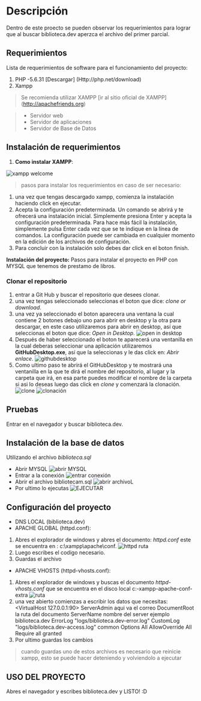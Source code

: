 # Descripción
 Dentro de este proecto se pueden observar los requerimientos para lograr que al buscar biblioteca.dev aperzca el archivo del primer parcial.

 ## Requerimientos 
 Lista de requerimientos de software para el funcionamiento del proyecto:

 
1. PHP -5.6.31 [Descargar] 
  (Http://php.net/download)
2. Xampp
> Se recomienda utilizar XAMPP [ir al sitio oficial de XAMPP]
  (http://apachefriends.org)

>+ Servidor web 
>+ Servidor de aplicaciones 
>+ Servidor de Base de Datos

## Instalación de requerimientos 

1. **Como instalar XAMPP**:

![xampp welcome](local/xampp.png)
>pasos para instalar los requerimientos en caso de ser necesario:
1. una vez que tengas descargado xampp, comienza la instalación haciendo click en ejecutar.
2. Acepta la configuración predeterminada. Un comando se abrirá y te ofrecerá una instalación inicial. Simplemente presiona Enter y acepta la configuración predeterminada. Para hace más fácil la instalación, simplemente pulsa Enter cada vez que se te indique en la línea de comandos. La configuración puede ser cambiada en cualquier momento en la edición de los archivos de configuración. 
3. Para concluir con la instalación solo debes dar click en el boton finish.


**Instalación del proyecto:** 
 Pasos para instalar el proyecto en PHP con MYSQL que tenemos de prestamo de libros.
 ### Clonar el repositorio 
 1. entrar a Git Hub y buscar el repositorio que desees clonar.
 2. una vez tengas seleccionado seleccionas el boton que dice: *clone or download*.  
 3. una vez ya seleccionado el boton aparecera una ventana la cual contiene 2 botones debajo uno para abrir en desktop y la otra para descargar, en este caso utilizaremos para abrir en desktop, así que seleccionas el boton que dice: *Open in Desktop*.
![open in desktop](local\1.png) 
 4. Después de haber seleccionado el boton te aparecerá una ventanilla en la cual deberas seleccionar una aplicación utilizaremos **GitHubDesktop.exe**, así que la seleccionas y le das click en: *Abrir enlace*. ![githubdesktop](local\2.png)
 5. Como ultimo paso te abrirá el GitHubDesktop y te mostrará una ventanilla en la que te dirá el nombre del repositorio, al lugar y  la carpeta que irá, en esa parte puedes modificar el nombre de la carpeta si asi lo deseas luego das click en *clone* y comenzará la clonación.
 ![clone](local\3.png)
 ![clonación](local\4.png)
 
 ## Pruebas
 
 Entrar en el navegador y buscar biblioteca.dev.
 

 ## Instalación de la base de datos
 Utilizando el archivo 
 *biblioteca.sql*
 -  Abrir MYSQL 
  ![abrir MYSQL](local\11.png)
 -  Entrar a la conexión 
  ![entrar conexión](local\22.png)
 -  Abrir el archivo bibliotecam.sql 
  ![abrir archivoL](local\33.png)
 -  Por ultimo lo ejecutas 
  ![EJECUTAR](local\44.png)

  **Configuración del proyecto**
  - 
  + DNS LOCAL (biblioteca.dev)
  + APACHE GLOBAL (httpd.conf):
  1. Abres el explorador de windows y abres el documento: *httpd.conf* este se encuentra en : c:\xampp\apache\conf.
  ![httpd ruta](local\rutA.png)
  2. Luego escribes el codigo necesario.
  3. Guardas el archivo

  + APACHE VHOSTS (httpd-vhosts.conf):
   1. Abres el explorador de windows y buscas el documento *httpd-vhosts.conf* que se encuentra en el disco local c:-xampp-apache-conf-extra ![ruta](local\vhosts.png)
   2. una vez abierto comienzas a escribir los datos que necesitas: 
   <VirtualHost 127.0.0.1:90>
    ServerAdmin aqui va el correo
    DocumentRoot la ruta del documento
    ServerName  nombre del server ejemplo biblioteca.dev
    ErrorLog "logs/biblioteca.dev-error.log"
    CustomLog "logs/biblioteca.dev-access.log" common
    <Directory />
      Options All
      AllowOverride All 
      Require all granted
    </Directory>
    </VirtualHost>
   3. Por ultimo guardas los cambios
        
> cuando guardas uno de estos archivos es necesario que reinicie xampp, esto se puede hacer deteniendo y volviendolo a ejecutar
    

## USO DEL PROYECTO 

Abres el navegador y escribes biblioteca.dev y LISTO! :D